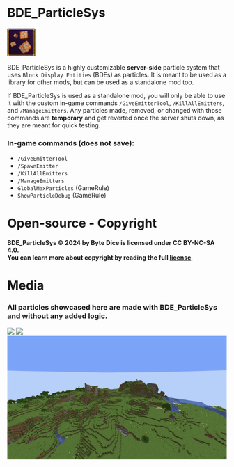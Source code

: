 # BDE_ParticleSys
![](/src/main/resources/assets/bde_particles/icon.png)

BDE_ParticleSys is a highly customizable **server-side** particle system that uses `Block Display Entities` (BDEs) as particles. It is meant to be used as a library for other mods, but can be used as a standalone mod too.

If BDE_ParticleSys is used as a standalone mod, you will only be able to use it with the custom in-game commands `/GiveEmitterTool`, `/KillAllEmitters`, and `/ManageEmitters`. Any particles made, removed, or changed with those commands are **temporary** and get reverted once the server shuts down, as they are meant for quick testing.

### In-game commands (does not save):
* `/GiveEmitterTool`
* `/SpawnEmitter`
* `/KillAllEmitters`
* `/ManageEmitters`
* `GlobalMaxParticles` (GameRule)
* `ShowParticleDebug` (GameRule)

# Open-source - Copyright

**BDE_ParticleSys © 2024 by Byte Dice is licensed under CC BY-NC-SA 4.0.**\
**You can learn more about copyright by reading the full [license](/LICENSE.txt)**.

# Media
### All particles showcased here are made with BDE_ParticleSys and without any added logic.
![](/readme_assets/DEFAULT_gif.gif)
![](/readme_assets/IMPLOSION_gif.gif)
![](/readme_assets/RING_EXPLOSION_gif.gif)
